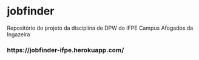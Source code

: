 # jobfinder
Repositório do projeto da disciplina de DPW do IFPE Campus Afogados da Ingazeira

<h3>
https://jobfinder-ifpe.herokuapp.com/
</h3>
